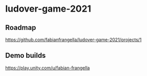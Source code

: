# ludover-game-2021

## Roadmap 
https://github.com/fabianfrangella/ludover-game-2021/projects/1

## Demo builds
https://play.unity.com/u/fabian-frangella
